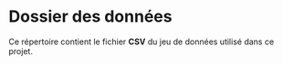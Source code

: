 # Dossier des données  
Ce répertoire contient le fichier **CSV** du jeu de données utilisé dans ce projet.
